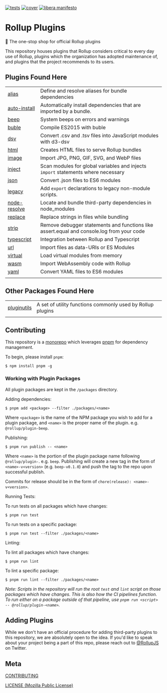 [cover]: https://codecov.io/gh/rollup/plugins/branch/master/graph/badge.svg
[cover-url]: https://codecov.io/gh/rollup/plugins
[tests]: https://img.shields.io/circleci/project/github/rollup/plugins.svg
[tests-url]: https://circleci.com/gh/rollup/plugins

[![tests][tests]][tests-url]
[![cover][cover]][cover-url]
[![libera manifesto](https://img.shields.io/badge/libera-manifesto-lightgrey.svg)](https://liberamanifesto.com)

# Rollup Plugins

🍣 The one-stop shop for official Rollup plugins

This repository houses plugins that Rollup considers critical to every day use of Rollup, plugins which the organization has adopted maintenance of, and plugins that the project recommends to its users.

## Plugins Found Here

|                                       |                                                                                           |
| ------------------------------------- | ----------------------------------------------------------------------------------------- |
| [alias](packages/alias)               | Define and resolve aliases for bundle dependencies                                        |
| [auto-install](packages/auto-install) | Automatically install dependencies that are imported by a bundle.                         |
| [beep](packages/beep)                 | System beeps on errors and warnings                                                       |
| [buble](packages/buble)               | Compile ES2015 with buble                                                                 |
| [dsv](packages/dsv)                   | Convert .csv and .tsv files into JavaScript modules with d3-dsv                           |
| [html](packages/html)                 | Creates HTML files to serve Rollup bundles                                                |
| [image](packages/image)               | Import JPG, PNG, GIF, SVG, and WebP files                                                 |
| [inject](packages/inject)             | Scan modules for global variables and injects `import` statements where necessary         |
| [json](packages/json)                 | Convert .json files to ES6 modules                                                        |
| [legacy](packages/legacy)             | Add `export` declarations to legacy non-module scripts.                                   |
| [node-resolve](packages/node-resolve) | Locate and bundle third-party dependencies in node_modules                                |
| [replace](packages/replace)           | Replace strings in files while bundling                                                   |
| [strip](packages/strip)               | Remove debugger statements and functions like assert.equal and console.log from your code |
| [typescript](packages/typescript)     | Integration between Rollup and Typescript                                                 |
| [url](packages/url)                   | Import files as data-URIs or ES Modules                                                   |
| [virtual](packages/virtual)           | Load virtual modules from memory                                                          |
| [wasm](packages/wasm)                 | Import WebAssembly code with Rollup                                                       |
| [yaml](packages/yaml)                 | Convert YAML files to ES6 modules                                                         |
|                                       |                                                                                           |

## Other Packages Found Here

|                                     |                                                            |
| ----------------------------------- | ---------------------------------------------------------- |
| [pluginutils](packages/pluginutils) | A set of utility functions commonly used by Rollup plugins |
|                                     |                                                            |

## Contributing

This repository is a [monorepo](https://en.wikipedia.org/wiki/Monorepo) which leverages [pnpm](https://pnpm.js.org/) for dependency management.

To begin, please install `pnpm`:

```console
$ npm install pnpm -g
```

### Working with Plugin Packages

All plugin packages are kept in the `/packages` directory.

Adding dependencies:

```console
$ pnpm add <package> --filter ./packages/<name>
```

Where `<package>` is the name of the NPM package you wish to add for a plugin package, and `<name>` is the proper name of the plugin. e.g. `@rollup/plugin-beep`.

Publishing:

```console
$ pnpm run publish -- <name>
```

Where `<name>` is the portion of the plugin package name following `@rollup/plugin-`. e.g. `beep`. Publishing will create a new tag in the form of `<name>-v<version>` (e.g. `beep-v0.1.0`) and push the tag to the repo upon successful publish.

Commits for release should be in the form of `chore(release): <name>-v<version>`.

Running Tests:

To run tests on all packages which have changes:

```console
$ pnpm run test
```

To run tests on a specific package:

```console
$ pnpm run test --filter ./packages/<name>
```

Linting:

To lint all packages which have changes:

```console
$ pnpm run lint
```

To lint a specific package:

```console
$ pnpm run lint --filter ./packages/<name>
```

_Note: Scripts in the repository will run the root `test` and `lint` script on those packages which have changes. This is also how the CI pipelines function. To run either on a package outside of that pipeline, use `pnpm run <script> -- @rollup/plugin-<name>`._

## Adding Plugins

While we don't have an official procedure for adding third-party plugins to this repository, we are absolutely open to the idea. If you'd like to speak about your project being a part of this repo, please reach out to [@RollupJS](https://twitter.com/RollupJS) on Twitter.

## Meta

[CONTRIBUTING](./.github/CONTRIBUTING.md)

[LICENSE (Mozilla Public License)](./LICENSE)
